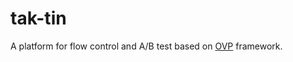 # tak-tin
A platform for flow control and A/B test based on [OVP](https://github.com/SunnnyChan/OVP) framework.


